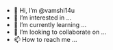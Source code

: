 - 👋 Hi, I’m @vamshi14u
- 👀 I’m interested in ...
- 🌱 I’m currently learning ...
- 💞️ I’m looking to collaborate on ...
- 📫 How to reach me ...

<!---
vamshi14u/vamshi14u is a ✨ special ✨ repository because its `README.md` (this file) appears on your GitHub profile.
You can click the Preview link to take a look at your changes.
--->
